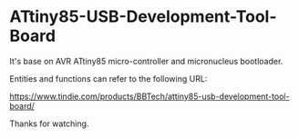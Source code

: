 ATtiny85-USB-Development-Tool-Board
===================================

It's base on AVR ATtiny85 micro-controller and micronucleus bootloader.

Entities and functions can refer to the following URL:

https://www.tindie.com/products/BBTech/attiny85-usb-development-tool-board/

Thanks for watching.
